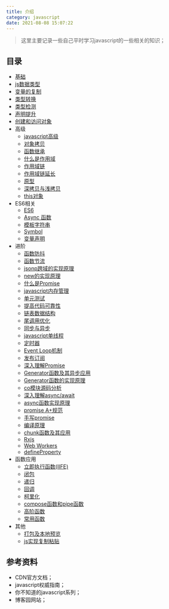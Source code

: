 ```yaml
---
title: 介绍
category: javascript
date: 2021-08-08 15:07:22
---
```


> 这里主要记录一些自己平时学习javascript的一些相关的知识；

## 目录

- [基础](javascript-note-000.md)
- [js数据类型](javascript-note-19.md)
- [变量的复制](javascript-note-20.md)
- [类型转换](javascript-note-21.md)
- [类型检测](javascript-note-22.md)
- [声明提升](javascript-note-26.md)
- [创建和访问对象](javascript-note-53.md)
- 高级
  - [javascript高级](javascript-note-01.md)
  - [对象拷贝](javascript-note-02.md)
  - [函数继承](javascript-note-05.md)
  - [什么是作用域](javascript-note-25.md)
  - [作用域链](javascript-note-28.md)
  - [作用域链延长](javascript-note-29.md)
  - [原型](javascript-note-30.md)
  - [深拷贝与浅拷贝](javascript-note-31.md)
  - [this对象](javascript-note-32.md)
- ES6相关
  - [ES6](javascript-note-00.md)
  - [Async 函数](javascript-note-06.md)
  - [模板字符串](javascript-note-23.md)
  - [Symbol](javascript-note-24.md)
  - [变量声明](javascript-note-27.md)
- 进阶
  - [函数防抖](javascript-note-03.md)
  - [函数节流](javascript-note-04.md)
  - [jsonp跨域的实现原理](javascript-note-07.md)
  - [new的实现原理](javascript-note-08.md)
  - [什么是Promise](javascript-note-09.md)
  - [javascript内存管理](javascript-note-11.md)
  - [单元测试](javascript-note-12.md)
  - [提高代码可靠性](javascript-note-13.md)
  - [链表数据结构](javascript-note-18.md)
  - [尾调用优化](javascript-note-33.md)
  - [同步与异步](javascript-note-39.md)
  - [javascript单线程](javascript-note-40.md)
  - [定时器](javascript-note-41.md)
  - [Event Loop机制](javascript-note-43.md)
  - [发布订阅](javascript-note-44.md)
  - [深入理解Promise](javascript-note-45.md)
  - [Generator函数及其异步应用](javascript-note-46.md)
  - [Generator函数的实现原理](javascript-note-47.md)
  - [co模块源码分析](javascript-note-48.md)
  - [深入理解async/await](javascript-note-49.md)
  - [async函数实现原理](javascript-note-50.md)
  - [promise A+规范](javascript-note-51.md)
  - [手写promise](javascript-note-52.md)
  - [编译原理](javascript-note-54.md)
  - [chunk函数及其应用](javascript-note-55.md)
  - [Rxjs](javascript-note-56.md)
  - [Web Workers](javascript-note-57.md)
  - [defineProperty](defineProperty-58.md)
- 函数应用
  - [立即执行函数(IIFE)](javascript-note-34.md)
  - [闭包](javascript-note-35.md)
  - [递归](javascript-note-36.md)
  - [回调](javascript-note-37.md)
  - [柯里化](javascript-note-38.md)
  - [compose函数和pipe函数](javascript-note-14.md)
  - [高阶函数](javascript-note-15.md)
  - [常用函数](javascript-note-16.md)
- 其他
  - [打包及本地预览](javascript-note-10.md)
  - [js实现复制粘贴](javascript-note-42.md)

## 参考资料

- CDN官方文档；
- javascript权威指南；
- 你不知道的javascript系列；
- 博客园网站；
